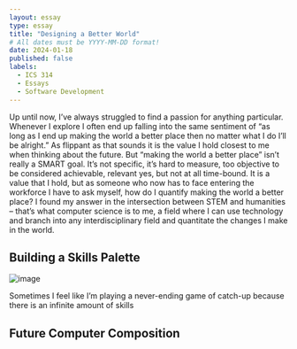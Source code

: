 ```yaml
---
layout: essay
type: essay
title: "Designing a Better World"
# All dates must be YYYY-MM-DD format!
date: 2024-01-18
published: false
labels:
  - ICS 314
  - Essays
  - Software Development
---
```


Up until now, I’ve always struggled to find a passion for anything particular. Whenever I explore I often end up falling into the same sentiment of “as long as I end up making the world a better place then no matter what I do I’ll be alright.” As flippant as that sounds it is the value I hold closest to me when thinking about the future. But “making the world a better place” isn’t really a SMART goal. It’s not specific, it’s hard to measure, too objective to be considered achievable, relevant yes, but not at all time-bound. It is a value that I hold, but as someone who now has to face entering the workforce I have to ask myself, how do I quantify making the world a better place? I found my answer in the intersection between STEM and humanities – that’s what  computer science is to me, a field where I can use technology and branch into any interdisciplinary field and quantitate the changes I make in the world.


## Building a Skills Palette
![image](https://github.com/mvchaella/mvchaella.github.io/assets/131205465/e9e7da89-d42e-4204-8dac-c045a9314610)

Sometimes I feel like I’m playing a never-ending game of catch-up because there is an infinite amount of skills 


## Future Computer Composition



